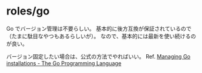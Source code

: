 # roles/go
Go でバージョン管理は不要らしい。
基本的に後方互換が保証されているので（たまに駄目なやつもあるらしいが）。
なので、基本的には最新を使い続けるのが良い。

バージョン固定したい場合は、公式の方法でやればいい。
Ref. [Managing Go installations - The Go Programming Language](https://golang.org/doc/manage-install#installing-multiple)

